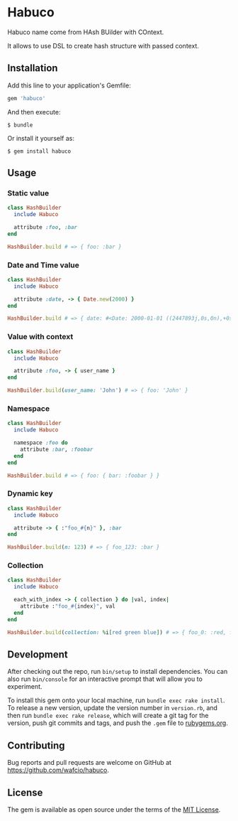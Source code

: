 # Habuco

Habuco name come from HAsh BUilder with COntext.

It allows to use DSL to create hash structure with passed context.

## Installation

Add this line to your application's Gemfile:

```ruby
gem 'habuco'
```

And then execute:

    $ bundle

Or install it yourself as:

    $ gem install habuco

## Usage

### Static value

```ruby
class HashBuilder
  include Habuco

  attribute :foo, :bar
end

HashBuilder.build # => { foo: :bar }
```

### Date and Time value

```ruby
class HashBuilder
  include Habuco

  attribute :date, -> { Date.new(2000) }
end

HashBuilder.build # => { date: #<Date: 2000-01-01 ((2447893j,0s,0n),+0s,2299161j)> }
```

### Value with context

```ruby
class HashBuilder
  include Habuco

  attribute :foo, -> { user_name }
end

HashBuilder.build(user_name: 'John') # => { foo: 'John' }
```

### Namespace

```ruby
class HashBuilder
  include Habuco

  namespace :foo do
    attribute :bar, :foobar
  end
end

HashBuilder.build # => { foo: { bar: :foobar } }
```

### Dynamic key

```ruby
class HashBuilder
  include Habuco

  attribute -> { :"foo_#{n}" }, :bar
end

HashBuilder.build(n: 123) # => { foo_123: :bar }
```

### Collection

```ruby
class HashBuilder
  include Habuco

  each_with_index -> { collection } do |val, index|
    attribute :"foo_#{index}", val
  end
end

HashBuilder.build(collection: %i[red green blue]) # => { foo_0: :red, foo_1: :green, foo_2: :blue }
```

## Development

After checking out the repo, run `bin/setup` to install dependencies. You can also run `bin/console` for an interactive prompt that will allow you to experiment.

To install this gem onto your local machine, run `bundle exec rake install`. To release a new version, update the version number in `version.rb`, and then run `bundle exec rake release`, which will create a git tag for the version, push git commits and tags, and push the `.gem` file to [rubygems.org](https://rubygems.org).

## Contributing

Bug reports and pull requests are welcome on GitHub at https://github.com/wafcio/habuco.


## License

The gem is available as open source under the terms of the [MIT License](http://opensource.org/licenses/MIT).

